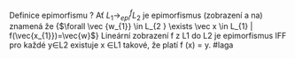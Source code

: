 Definice epimorfismu
?
Ať $L_{1}\rightarrow^f_{epi}L_{2}$ je epimorfismus (zobrazení a na) znamená že 
{$\forall  \vec {w_{1}} \in  L_{2 } \exists \vec x \in L_{1} | f(\vec{x_{1}})=\vec{w}$}
Lineární zobrazení f z L1 do L2 je epimorfismus IFF pro každé y∈L2 existuje x ∈L1 takové, že platí f (x) = y.
#laga